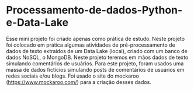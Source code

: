 # Processamento-de-dados-Python-e-Data-Lake
 Esse mini projeto foi criado apenas como prática de estudo. Neste projeto foi colocado em prática algumas atividades de pré-processamento de dados de texto extraídos de um Data Lake (local), criado com um banco de dados NoSQL, o MongoDB. Neste projeto teremos em mãos dados de texto simulando comentários de usuários. Para este projeto, foram usados uma massa de dados fictícios simulando posts de comentários de usuários em redes sociais e/ou blogs. Foi usado o site do mockaroo (https://www.mockaroo.com/) para a criação desses dados.
